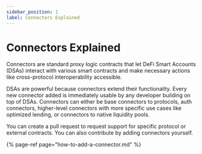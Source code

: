 ```yaml
---
sidebar_position: 1
label: Connectors Explained
---
```


# Connectors Explained

Connectors are standard proxy logic contracts that let DeFi Smart Accounts \(DSAs\) interact with various smart contracts and make necessary actions like cross-protocol interoperability accessible.

DSAs are powerful because connectors extend their functionality. Every new connector added is immediately usable by any developer building on top of DSAs. Connectors can either be base connectors to protocols, auth connectors, higher-level connectors with more specific use cases like optimized lending, or connectors to native liquidity pools.

You can create a pull request to request support for specific protocol or external contracts. You can also contribute by adding connectors yourself. 

{% page-ref page="how-to-add-a-connector.md" %}



